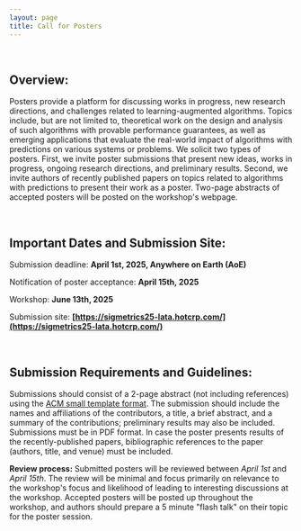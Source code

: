 ```yaml
---
layout: page
title: Call for Posters
---
```


<br>

##  Overview:


Posters provide a platform for discussing works in progress, new research directions, and challenges related to learning-augmented algorithms. 
Topics include, but are not limited to, theoretical work on the design and analysis of such algorithms with provable performance guarantees, as well as emerging applications that evaluate the real-world impact of algorithms with predictions on various systems or problems. We solicit two types of posters. First, we invite poster submissions that present new ideas, works in progress, ongoing research directions, and preliminary results. Second, we invite authors of recently published papers on topics related to algorithms with predictions to present their work as a poster. Two-page abstracts of accepted posters will be posted on the workshop's webpage.
  
<br>
  

##  Important Dates and Submission Site:

  
Submission deadline: **April 1st, 2025, Anywhere on Earth (AoE)**


Notification of poster acceptance: **April 15th, 2025**


Workshop: **June 13th, 2025**
  

Submission site: **[https://sigmetrics25-lata.hotcrp.com/](https://sigmetrics25-lata.hotcrp.com/)**

  
<br>
  

##  Submission Requirements and Guidelines:

Submissions should consist of a 2-page abstract (not including references) using the [ACM small template format](https://www.acm.org/publications/proceedings-template). The submission should include the names and affiliations of the contributors, a title, a brief abstract, and a summary of the contributions; preliminary results may also be included. Submissions must be in PDF format. In case the poster presents results of the recently-published papers, bibliographic references to the paper (authors, title, and venue) must be included.
  

**Review process:** Submitted posters will be reviewed between *April 1st* and *April 15th*. The review will be minimal and focus primarily on relevance to the workshop's focus and likelihood of leading to interesting discussions at the workshop. Accepted posters will be posted up throughout the workshop, and authors should prepare a 5 minute "flash talk" on their topic for the poster session.


